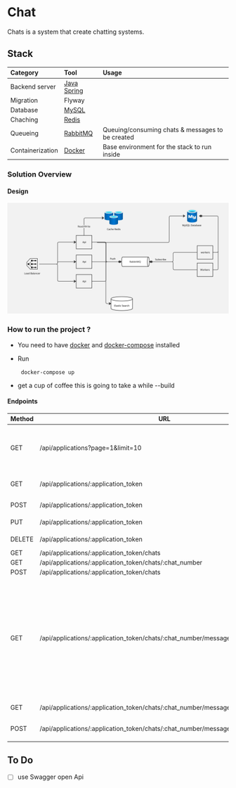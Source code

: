 # Chat

Chats is a system that create chatting systems.

## Stack

| Category         | Tool                                                                | Usage                                        |
|:-----------------|:--------------------------------------------------------------------|:---------------------------------------------|
| Backend server   | [Java Spring](https://spring.io/)                                   |                                              |
| Migration        | Flyway                                                            |                                              |            
| Database         | [MySQL](https://www.mysql.com/)                                     |                                              |
| Chaching         | [Redis](https://redis.io/)                                          |                                              |
| Queueing         | [RabbitMQ](https://www.rabbitmq.com/)                               | Queuing/consuming  chats & messages to be created                          |
| Containerization | [Docker](https://www.docker.com/)                                   | Base environment for the stack to run inside |

### Solution Overview
#### Design
![architecture](https://github.com/MuhamedKhaled/chat-system/blob/main/architecture.jpg)

### How to run the project ?

- You need to have [docker](https://www.docker.com/) and [docker-compose](https://docs.docker.com/compose/) installed
- Run

  ```shell
   docker-compose up
   ```

- get a cup of coffee this is going to take a while --build

#### Endpoints
| Method | URL                                                                              | Body                                                 | Description                                                                                                                                                     |
|--------|----------------------------------------------------------------------------------|------------------------------------------------------|-----------------------------------------------------------------------------------------------------------------------------------------------------------------|
| GET    | /api/applications?page=1&limit=10                                        | None                                                 | Retreive all applications, page and limit defaults are (1,10).                                                                                                  |
| GET    | /api/applications/:application_token                                             | None                                                 | Get single application by token.                                                                                                                                |
| POST   | /api/applications/:application_token                                             | { "name": "Application 1" }                                      | Create application.                                                                                                                                             |
| PUT    | /api/applications/:application_token                                             | { "name": "New App Name" }                        | Update application.                                                                                                                                             |
| DELETE | /api/applications/:application_token                                             | None                                     | Delete application.                                                                                                                                             |
| GET    | /api/applications/:application_token/chats                                       | None                                                 | Get all chats            |
| GET    | /api/applications/:application_token/chats/:chat_number                          | None                                                 | Get chat.                                                                                                                                                       |
| POST   | /api/applications/:application_token/chats                                       | None                                                 | Create chat.                                                                                                                                                    |
| GET    | /api/applications/:application_token/chats/:chat_number/messages?query=xx        | None                                                 | Retrieve all messages or search for specific message If you included query parameter, also you can change page, limit parameters which are defaulted to (1,10). |
| GET    | /api/applications/:application_token/chats/:chat_number/messages/:message_number | None                                                 | Get message.                                                                                                                                                    |
| POST   | /api/applications/:application_token/chats/:chat_number/messages                 | { "body": "message_body" }                           | Create message.                                                                                                                                                 |

## To Do
- [ ] use Swagger open Api
